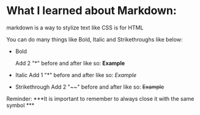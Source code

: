 # What I learned about Markdown:

markdown is a way to stylize text like CSS is for HTML 

You can do many things like Bold, Italic and Strikethroughs like below:
- Bold

  Add 2 "*" before and after like so: 
    **Example**
    
- Italic 
  Add 1 "*" before and after like so: 
    *Example* 
    
- Strikethrough 
  Add 2 "~~" before and after like so: 
  ~~Example~~
  

Reminder: ***It is important to remember to always close it with the same symbol  ***
